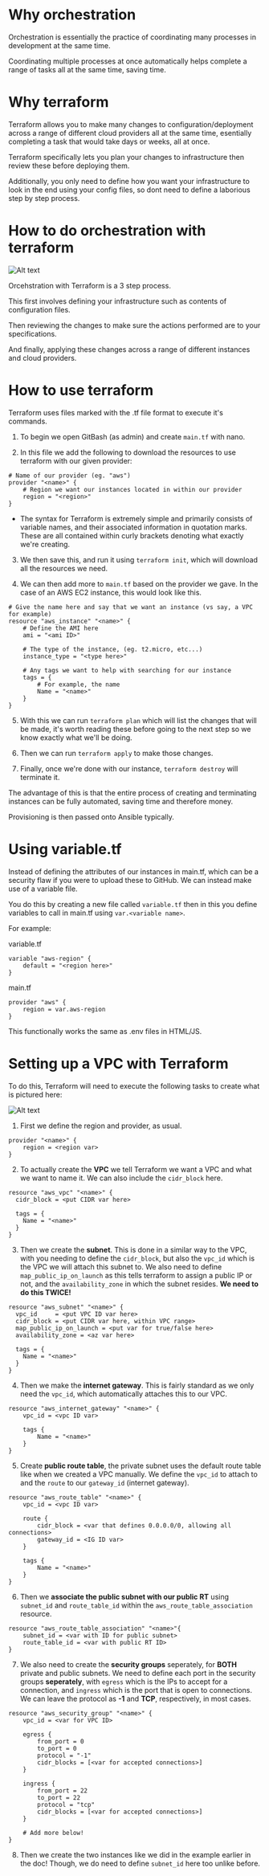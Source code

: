 # Why orchestration
Orchestration is essentially the practice of coordinating many processes in development at the same time.

Coordinating multiple processes at once automatically helps complete a range of tasks all at the same time, saving time.

# Why terraform
Terraform allows you to make many changes to configuration/deployment across a range of different cloud providers all at the same time, esentially completing a task that would take days or weeks, all at once.

Terraform specifically lets you plan your changes to infrastructure then review these before deploying them.

Additionally, you only need to define how you want your infrastructure to look in the end using your config files, so dont need to define a laborious step by step process.

# How to do orchestration with terraform

![Alt text](image.png)

Orcehstration with Terraform is a 3 step process. 

This first involves defining your infrastructure such as contents of configuration files. 

Then reviewing the changes to make sure the actions performed are to your specifications.

And finally, applying these changes across a range of different instances and cloud providers.

# How to use terraform

Terraform uses files marked with the .tf file format to execute it's commands.

1. To begin we open GitBash (as admin) and create `main.tf` with nano.

2. In this file we add the following to download the resources to use terraform with our given provider:

```
# Name of our provider (eg. "aws")
provider "<name>" {
    # Region we want our instances located in within our provider
    region = "<region>"
}
```
- The syntax for Terraform is extremely simple and primarily consists of variable names, and their associated information in quotation marks. These are all contained within curly brackets denoting what exactly we're creating.

3. We then save this, and run it using `terraform init`, which will download all the resources we need.

4. We can then add more to `main.tf` based on the provider we gave. In the case of an AWS EC2 instance, this would look like this.

```
# Give the name here and say that we want an instance (vs say, a VPC for example)
resource "aws_instance" "<name>" {
    # Define the AMI here
    ami = "<ami ID>"

    # The type of the instance, (eg. t2.micro, etc...)
    instance_type = "<type here>"

    # Any tags we want to help with searching for our instance 
    tags = {
        # For example, the name
        Name = "<name>"
    }
}
```

5. With this we can run `terraform plan` which will list the changes that will be made, it's worth reading these before going to the next step so we know exactly what we'll be doing.

6. Then we can run `terraform apply` to make those changes.

7. Finally, once we're done with our instance, `terraform destroy` will terminate it.

The advantage of this is that the entire process of creating and terminating instances can be fully automated, saving time and therefore money.

Provisioning is then passed onto Ansible typically.

# Using variable.tf

Instead of defining the attributes of our instances in main.tf, which can be a security flaw if you were to upload these to GitHub. We can instead make use of a variable file.

You do this by creating a new file called `variable.tf` then in this you define variables to call in main.tf using `var.<variable name>`.

For example:

variable.tf
```
variable "aws-region" {
    default = "<region here>"
}
```

main.tf
```
provider "aws" {
	region = var.aws-region
}
```

This functionally works the same as .env files in HTML/JS.

# Setting up a VPC with Terraform

To do this, Terraform will need to execute the following tasks to create what is pictured here:

![Alt text](image-1.png)

1. First we define the region and provider, as usual.

```
provider "<name>" {
    region = <region var>
}
```

2. To actually create the **VPC** we tell Terraform we want a VPC and what we want to name it. We can also include the `cidr_block` here.

```
resource "aws_vpc" "<name>" {
  cidr_block = <put CIDR var here>

  tags = {
    Name = "<name>"
  }
}
```

3. Then we create the **subnet**. This is done in a similar way to the VPC, with you needing to define the `cidr_block`, but also the `vpc_id` which is the VPC we will attach this subnet to. We also need to define `map_public_ip_on_launch` as this tells terraform to assign a public IP or not, and the `availability_zone` in which the subnet resides. **We need to do this TWICE!**

```
resource "aws_subnet" "<name>" {
  vpc_id     = <put VPC ID var here>
  cidr_block = <put CIDR var here, within VPC range>
  map_public_ip_on_launch = <put var for true/false here>
  availability_zone = <az var here>

  tags = {
    Name = "<name>"
  }
}
```

4. Then we make the **internet gateway**. This is fairly standard as we only need the `vpc_id`, which automatically attaches this to our VPC.

```
resource "aws_internet_gateway" "<name>" {
    vpc_id = <vpc ID var>

    tags {
        Name = "<name>"
    }
}
```

5. Create **public route table**, the private subnet uses the default route table like when we created a VPC manually. We define the `vpc_id` to attach to and the `route` to our `gateway_id` (internet gateway).

```
resource "aws_route_table" "<name>" {
    vpc_id = <vpc ID var>
    
    route {
        cidr_block = <var that defines 0.0.0.0/0, allowing all connections>
        gateway_id = <IG ID var>
    }
    
    tags {
        Name = "<name>"
    }
}
```

6. Then we **associate the public subnet with our public RT** using `subnet_id` and `route_table_id` within the `aws_route_table_association` resource.

```
resource "aws_route_table_association" "<name>"{
    subnet_id = <var with ID for public subnet>
    route_table_id = <var with public RT ID>
}
```

7. We also need to create the **security groups** seperately, for **BOTH** private and public subnets. We need to define each port in the security groups **seperately**, with `egress` which is the IPs to accept for a connection, and `ingress` which is the port that is open to connections. We can leave the protocol as **-1** and **TCP**, respectively, in most cases.

```
resource "aws_security_group" "<name>" {
    vpc_id = <var for VPC ID>
    
    egress {
        from_port = 0
        to_port = 0
        protocol = "-1"
        cidr_blocks = [<var for accepted connections>]
    }    
    
    ingress {
        from_port = 22
        to_port = 22
        protocol = "tcp"
        cidr_blocks = [<var for accepted connections>]
    }

    # Add more below!
}
```

8. Then we create the two instances like we did in the example earlier in the doc! Though, we do need to define `subnet_id` here too unlike before.